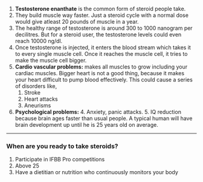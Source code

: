 1. **Testosterone enanthate** is the common form of steroid people take.
2. They build muscle way faster. Just a steroid cycle with a normal dose would give atleast 20 pounds of muscle in a year.
3. The healthy range of testosterone is around 300 to 1000 nanogram per decilitres. But for a steroid user, the testosterone levels could even reach 10000 ng/dl.
4. Once testosterone is injected, it enters the blood stream which takes it to every single muscle cell. Once it reaches the muscle cell, it tries to make the muscle cell bigger.
5. **Cardio vascular problems:** makes all muscles to grow including your cardiac muscles. Bigger heart is not a good thing, because it makes your heart difficult to pump blood effectively. This could cause a series of disorders like,
    1. Stroke
    2. Heart attacks
    3. Aneurisms
6. **Psychological problems:**
    4. Anxiety, panic attacks.
    5. IQ reduction because brain ages faster than usual people. A typical human will have brain development up until he is 25 years old on average.

---

### When are you ready to take steroids?

1. Participate in IFBB Pro competitions
2. Above 25
3. Have a dietitian or nutrition who continuously monitors your body